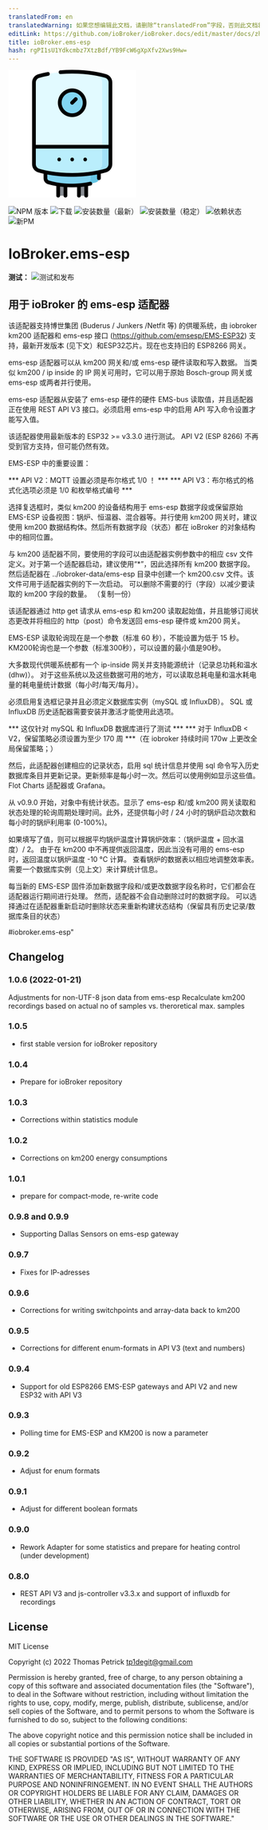```yaml
---
translatedFrom: en
translatedWarning: 如果您想编辑此文档，请删除“translatedFrom”字段，否则此文档将再次自动翻译
editLink: https://github.com/ioBroker/ioBroker.docs/edit/master/docs/zh-cn/adapterref/iobroker.ems-esp/README.md
title: ioBroker.ems-esp
hash: rgPI1sU1Ydkcmbz7XtzBdf/YB9FcW6gXpXfv2Xws9Hw=
---
```

![标识](../../../en/adapterref/iobroker.ems-esp/admin/ems-esp.png)

![NPM 版本](https://img.shields.io/npm/v/iobroker.ems-esp.svg)
![下载](https://img.shields.io/npm/dm/iobroker.ems-esp.svg)
![安装数量（最新）](https://iobroker.live/badges/ems-esp-installed.svg)
![安装数量（稳定）](https://iobroker.live/badges/ems-esp-stable.svg)
![依赖状态](https://img.shields.io/david/tp1de/iobroker.ems-esp.svg)
![新PM](https://nodei.co/npm/iobroker.ems-esp.png?downloads=true)

# IoBroker.ems-esp
**测试：** ![测试和发布](https://github.com/tp1de/ioBroker.ems-esp/workflows/Test%20and%20Release/badge.svg)

## 用于 ioBroker 的 ems-esp 适配器
该适配器支持博世集团 (Buderus / Junkers /Netfit 等) 的供暖系统，由 iobroker km200 适配器和 ems-esp 接口 (https://github.com/emsesp/EMS-ESP32) 支持，最新开发版本 (见下文）和ESP32芯片。现在也支持旧的 ESP8266 网关。

ems-esp 适配器可以从 km200 网关和/或 ems-esp 硬件读取和写入数据。
当类似 km200 / ip inside 的 IP 网关可用时，它可以用于原始 Bosch-group 网关或 ems-esp 或两者并行使用。

ems-esp 适配器从安装了 ems-esp 硬件的硬件 EMS-bus 读取值，并且适配器正在使用 REST API V3 接口。必须启用 ems-esp 中的启用 API 写入命令设置才能写入值。

该适配器使用最新版本的 ESP32 >= v3.3.0 进行测试。
API V2 (ESP 8266) 不再受到官方支持，但可能仍然有效。

EMS-ESP 中的重要设置：

*** API V2：MQTT 设置必须是布尔格式 1/0 ！ *** *** API V3：布尔格式的格式化选项必须是 1/0 和枚举格式编号 ***

选择复选框时，类似 km200 的设备结构用于 ems-esp 数据字段或保留原始 EMS-ESP 设备视图：锅炉、恒温器、混合器等。并行使用 km200 网关时，建议使用 km200 数据结构体。然后所有数据字段（状态）都在 ioBroker 的对象结构中的相同位置。

与 km200 适配器不同，要使用的字段可以由适配器实例参数中的相应 csv 文件定义。对于第一个适配器启动，建议使用“*”，因此选择所有 km200 数据字段。
然后适配器在 ../iobroker-data/ems-esp 目录中创建一个 km200.csv 文件。该文件可用于适配器实例的下一次启动。
可以删除不需要的行（字段）以减少要读取的 km200 字段的数量。 （复制一份）

该适配器通过 http get 请求从 ems-esp 和 km200 读取起始值，并且能够订阅状态更改并将相应的 http（post）命令发送回 ems-esp 硬件或 km200 网关。

EMS-ESP 读取轮询现在是一个参数（标准 60 秒），不能设置为低于 15 秒。
KM200轮询也是一个参数（标准300秒），可以设置的最小值是90秒。

大多数现代供暖系统都有一个 ip-inside 网关并支持能源统计（记录总功耗和温水 (dhw)）。
对于这些系统以及这些数据可用的地方，可以读取总耗电量和温水耗电量的耗电量统计数据（每小时/每天/每月）。

必须启用复选框记录并且必须定义数据库实例（mySQL 或 InfluxDB）。
SQL 或 InfluxDB 历史适配器需要安装并激活才能使用此选项。

*** 这仅针对 mySQL 和 InfluxDB 数据库进行了测试 *** *** 对于 InfluxDB < V2，保留策略必须设置为至少 170 周 ***（在 iobroker 持续时间 170w 上更改全局保留策略；）

然后，此适配器创建相应的记录状态，启用 sql 统计信息并使用 sql 命令写入历史数据库条目并更新记录。更新频率是每小时一次。然后可以使用例如显示这些值。 Flot Charts 适配器或 Grafana。

从 v0.9.0 开始，对象中有统计状态。显示了 ems-esp 和/或 km200 网关读取和状态处理的轮询周期处理时间。此外，还提供每小时 / 24 小时的锅炉启动次数和每小时的锅炉利用率 (0-100%)。

如果填写了值，则可以根据平均锅炉温度计算锅炉效率：（锅炉温度 + 回水温度）/ 2。
由于在 km200 中不再提供返回温度，因此当没有可用的 ems-esp 时，返回温度以锅炉温度 -10 °C 计算。
查看锅炉的数据表以相应地调整效率表。
需要一个数据库实例（见上文）来计算统计信息。

每当新的 EMS-ESP 固件添加新数据字段和/或更改数据字段名称时，它们都会在适配器运行期间进行处理。
然而，适配器不会自动删除过时的数据字段。
可以选择通过在适配器重新启动时删除状态来重新构建状态结构（保留具有历史记录/数据库条目的状态）

#iobroker.ems-esp"

## Changelog
### 1.0.6 (2022-01-21) 
Adjustments for non-UTF-8 json data from ems-esp
Recalculate km200 recordings based on actual no of samples vs. theroretical max. samples

### 1.0.5
* first stable version for ioBroker repository

### 1.0.4
* Prepare for ioBroker repository

### 1.0.3
* Corrections within statistics module

### 1.0.2
* Corrections on km200 energy consumptions

### 1.0.1 
* prepare for compact-mode, re-write code

### 0.9.8 and 0.9.9
* Supporting Dallas Sensors on ems-esp gateway

### 0.9.7
* Fixes for IP-adresses

### 0.9.6
* Corrections for writing switchpoints and array-data back to km200

### 0.9.5
* Corrections for different enum-formats in API V3 (text and numbers)

### 0.9.4
* Support for old ESP8266 EMS-ESP gateways and API V2 and new ESP32 with API V3

### 0.9.3
* Polling time for EMS-ESP and KM200 is now a parameter

### 0.9.2
* Adjust for enum formats

### 0.9.1
* Adjust for different boolean formats

### 0.9.0
* Rework Adapter for some statistics and prepare for heating control (under development)

### 0.8.0
* REST API V3 and js-controller v3.3.x and support of influxdb for recordings

## License
MIT License

Copyright (c) 2022 Thomas Petrick <tp1degit@gmail.com>

Permission is hereby granted, free of charge, to any person obtaining a copy
of this software and associated documentation files (the "Software"), to deal
in the Software without restriction, including without limitation the rights
to use, copy, modify, merge, publish, distribute, sublicense, and/or sell
copies of the Software, and to permit persons to whom the Software is
furnished to do so, subject to the following conditions:

The above copyright notice and this permission notice shall be included in all
copies or substantial portions of the Software.

THE SOFTWARE IS PROVIDED "AS IS", WITHOUT WARRANTY OF ANY KIND, EXPRESS OR
IMPLIED, INCLUDING BUT NOT LIMITED TO THE WARRANTIES OF MERCHANTABILITY,
FITNESS FOR A PARTICULAR PURPOSE AND NONINFRINGEMENT. IN NO EVENT SHALL THE
AUTHORS OR COPYRIGHT HOLDERS BE LIABLE FOR ANY CLAIM, DAMAGES OR OTHER
LIABILITY, WHETHER IN AN ACTION OF CONTRACT, TORT OR OTHERWISE, ARISING FROM,
OUT OF OR IN CONNECTION WITH THE SOFTWARE OR THE USE OR OTHER DEALINGS IN THE
SOFTWARE."